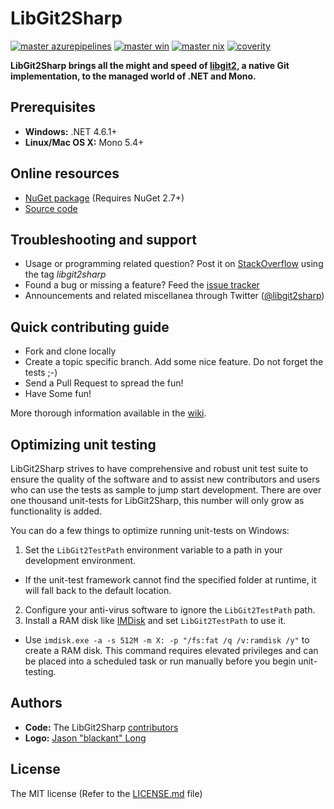 # LibGit2Sharp

[![master azurepipelines][master-azurepipelines-badge]][master-azurepipelines]
[![master win][master-win-badge]][master-win]
[![master nix][master-nix-badge]][master-nix]
[![coverity][coverity-badge]][coverity-project]

[master-azurepipelines-badge]: https://dev.azure.com/libgit2sharp/libgit2sharp/_apis/build/status/libgit2sharp?branchName=master
[master-azurepipelines]: https://dev.azure.com/libgit2sharp/libgit2sharp/_build/latest?definitionId=1
[master-win-badge]: https://ci.appveyor.com/api/projects/status/8qxcoqdo9kp7x2w9/branch/master?svg=true
[master-win]: https://ci.appveyor.com/project/libgit2/libgit2sharp/branch/master
[master-nix-badge]: https://travis-ci.org/libgit2/libgit2sharp.svg?branch=master
[master-nix]: https://travis-ci.org/libgit2/libgit2sharp/branches

[coverity-project]: https://scan.coverity.com/projects/2088
[coverity-badge]: https://scan.coverity.com/projects/2088/badge.svg

**LibGit2Sharp brings all the might and speed of [libgit2][libgit2], a native Git implementation, to the managed world of .NET and Mono.**

 [libgit2]: http://libgit2.github.com/

## Prerequisites

 - **Windows:** .NET 4.6.1+
 - **Linux/Mac OS X:** Mono 5.4+

## Online resources

 - [NuGet package][nuget] (Requires NuGet 2.7+)
 - [Source code][source]

 [nuget]: http://nuget.org/List/Packages/LibGit2Sharp
 [source]: https://github.com/libgit2/libgit2sharp/

## Troubleshooting and support

 - Usage or programming related question? Post it on [StackOverflow][so] using the tag *libgit2sharp*
 - Found a bug or missing a feature? Feed the [issue tracker][tracker]
 - Announcements and related miscellanea through Twitter ([@libgit2sharp][twitter])

 [so]: http://stackoverflow.com/questions/tagged/libgit2sharp
 [tracker]: https://github.com/libgit2/libgit2sharp/issues
 [twitter]: http://twitter.com/libgit2sharp

## Quick contributing guide
 - Fork and clone locally
 - Create a topic specific branch. Add some nice feature. Do not forget the tests ;-)
 - Send a Pull Request to spread the fun!
 - Have Some fun!

More thorough information available in the [wiki][wiki].

 [wiki]: https://github.com/libgit2/libgit2sharp/wiki

## Optimizing unit testing
LibGit2Sharp strives to have comprehensive and robust unit test suite to ensure the quality of the software and to assist new contributors and users who can use the tests as sample to jump start development. There are over one thousand unit-tests for LibGit2Sharp, this number will only grow as functionality is added.

You can do a few things to optimize running unit-tests on Windows:

1. Set the `LibGit2TestPath` environment variable to a path in your development environment.
  * If the unit-test framework cannot find the specified folder at runtime, it will fall back to the default location.
2. Configure your anti-virus software to ignore the `LibGit2TestPath` path.
3. Install a RAM disk like [IMDisk](http://www.ltr-data.se/opencode.html/#ImDisk) and set `LibGit2TestPath` to use it.
  * Use `imdisk.exe -a -s 512M -m X: -p "/fs:fat /q /v:ramdisk /y"` to create a RAM disk. This command requires elevated privileges and can be placed into a scheduled task or run manually before you begin unit-testing.

## Authors

 - **Code:** The LibGit2Sharp [contributors][committers]
 - **Logo:** [Jason "blackant" Long][blackant]

 [committers]: https://github.com/libgit2/libgit2sharp/contributors
 [blackant]: https://github.com/jasonlong

## License

The MIT license (Refer to the [LICENSE.md][license] file)

 [license]: https://github.com/libgit2/libgit2sharp/blob/master/LICENSE.md

